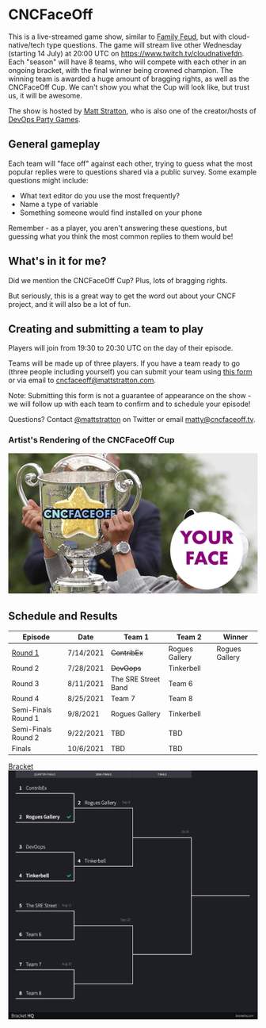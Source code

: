 # CNCFaceOff

This is a live-streamed game show, similar to [Family Feud](https://en.wikipedia.org/wiki/Family_Feud), but with cloud-native/tech type questions. The game will stream live other Wednesday (starting 14 July) at 20:00 UTC on https://www.twitch.tv/cloudnativefdn. Each "season" will have 8 teams, who will compete with each other in an ongoing bracket, with the final winner being crowned champion. The winning team is awarded a huge amount of bragging rights, as well as the CNCFaceOff Cup. We can't show you what the Cup will look like, but trust us, it will be awesome. 

The show is hosted by [Matt Stratton](https://twitter.com/mattstratton), who is also one of the creator/hosts of [DevOps Party Games](https://devopspartygames.com).

## General gameplay

Each team will "face off" against each other, trying to guess what the most popular replies were to questions shared via a public survey. Some example questions might include:

- What text editor do you use the most frequently?
- Name a type of variable
- Something someone would find installed on your phone

Remember - as a player, you aren't answering these questions, but guessing what you think the most common replies to them would be!

## What's in it for me?

Did we mention the CNCFaceOff Cup? Plus, lots of bragging rights.

But seriously, this is a great way to get the word out about your CNCF project, and it will also be a lot of fun.

## Creating and submitting a team to play

Players will join from 19:30 to 20:30 UTC on the day of their episode.

Teams will be made up of three players. If you have a team ready to go (three people including yourself) you can submit your team using [this form](https://forms.gle/LssTENWEiAMyWrR29) or via email to cncfaceoff@mattstratton.com.

Note: Submitting this form is not a guarantee of appearance on the show - we will follow up with each team to confirm and to schedule your episode!

Questions? Contact [@mattstratton](https://twitter.com/mattstratton) on Twitter or email matty@cncfaceoff.tv.

### Artist's Rendering of the CNCFaceOff Cup

![](cncfaceoff-cup.jpg)

## Schedule and Results

| Episode             | Date      | Team 1    | Team 2         | Winner         |
|---------------------|-----------|-----------|----------------|----------------|
| [Round 1](https://www.youtube.com/watch?v=wKcPQoIw6dQ)                   | 7/14/2021 | ~~ContribEx~~ | Rogues Gallery | Rogues Gallery |
| Round 2                   | 7/28/2021 | ~~DevOops~~   | Tinkerbell     |                |
| Round 3                   | 8/11/2021 | The SRE Street Band    | Team 6         |                |
| Round 4                   | 8/25/2021 | Team 7    | Team 8         |                |
| Semi-Finals Round 1 | 9/8/2021  | Rogues Gallery           |    Tinkerbell            |                |
| Semi-Finals Round 2 | 9/22/2021 |   TBD        |    TBD            |                |
| Finals              | 10/6/2021  |     TBD      |       TBD         |                |

[Bracket](https://brackethq.com/b/xkis/)
![](CNCFaceOff-bracket.jpg)
